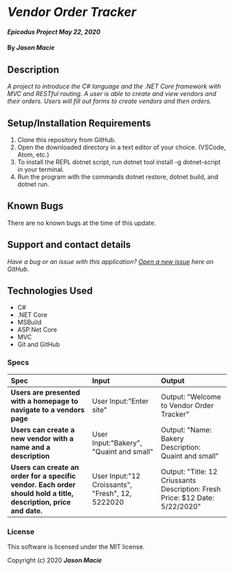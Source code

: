# _Vendor Order Tracker_

#### _Epicodus Project May 22, 2020_

#### By _**Jason Macie**_

## Description

_A project to introduce the C# language and the .NET Core framework with MVC and RESTful routing. A user is able to create and view vendors and their orders. Users will fill out forms to create vendors and then orders._

## Setup/Installation Requirements

1. Clone this repository from GitHub.
2. Open the downloaded directory in a text editor of your choice.
  (VSCode, Atom, etc.)
3. To install the REPL dotnet script, run dotnet tool install -g dotnet-script in your terminal.
4. Run the program with the commands dotnet restore, dotnet build, and dotnet run.

## Known Bugs

There are no known bugs at the time of this update.
 
## Support and contact details

_Have a bug or an issue with this application? [Open a new issue](https://github.com/jhvozdovich/music-organizer/issues) here on GitHub._

## Technologies Used

* C#
* .NET Core
* MSBuild
* ASP.Net Core
* MVC
* Git and GitHub

### Specs
| Spec | Input | Output |
| :------------- | :------------- | :------------- |
| **Users are presented with a homepage to navigate to a vendors page** | User Input:"Enter site" | Output: "Welcome to Vendor Order Tracker" |
| **Users can create a new vendor with a name and a description** | User Input:"Bakery", "Quaint and small" | Output: "Name: Bakery Description: Quaint and small" |
| **Users can create an order for a specific vendor. Each order should hold a title, description, price and date.** | User Input:"12 Croissants", "Fresh", 12, 5222020 | Output: "Title: 12 Criussants Description: Fresh Price: $12 Date: 5/22/2020" |


### License

This software is licensed under the MIT license.

Copyright (c) 2020 **_Jason Macie_**